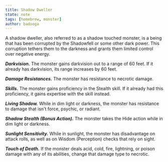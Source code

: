 ```yaml
---
title: Shadow Dweller
state: note
tags: [homebrew, monster]
author: badooga
---
```

A shadow dweller, also referred to as a shadow touched monster, is a being that has been corrupted by the Shadowfell or some other dark power. This corruption tethers them to the darkness and grants them limited control over negative energy.

***Darkvision.*** The monster gains darkvision out to a range of 60 feet. If it already has darkvision, its range increases by 60 feet.

***Damage Resistances.*** The monster has resistance to necrotic damage.

***Skills.*** The monster gains proficiency in the Stealth skill. If it already had this proficiency, it gains expertise with the skill instead.

***Living Shadow.*** While in dim light or darkness, the monster has resistance to damage that isn't force, psychic, or radiant.

***Shadow Stealth (Bonus Action).*** The monster takes the Hide action while in dim light or darkness.

***Sunlight Sensitivity.*** While in sunlight, the monster has disadvantage on attack rolls, as well as on Wisdom (Perception) checks that rely on sight.

***Touch of Death.*** If the monster deals acid, cold, fire, lightning, or poison damage with any of its abilities, change that damage type to necrotic.
